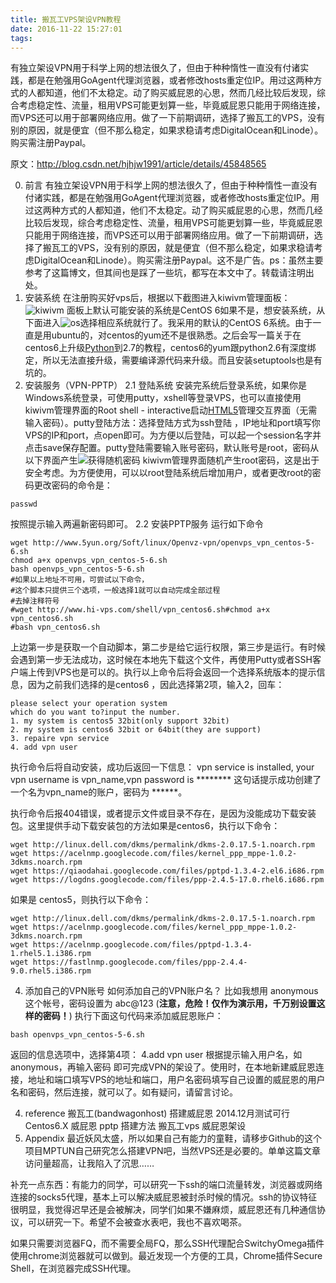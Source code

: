 ```yaml
---
title: 搬瓦工VPS架设VPN教程
date: 2016-11-22 15:27:01
tags:
---
```

有独立架设VPN用于科学上网的想法很久了，但由于种种惰性一直没有付诸实践，都是在勉强用GoAgent代理浏览器，或者修改hosts重定位IP。用过这两种方式的人都知道，他们不太稳定。动了购买威屁恩的心思，然而几经比较后发现，综合考虑稳定性、流量，租用VPS可能更划算一些，毕竟威屁恩只能用于网络连接，而VPS还可以用于部署网络应用。做了一下前期调研，选择了搬瓦工的VPS，没有别的原因，就是便宜（但不那么稳定，如果求稳请考虑DigitalOcean和Linode）。购买需注册Paypal。
<!-- more -->
原文：http://blog.csdn.net/hjhjw1991/article/details/45848565

0. 前言
有独立架设VPN用于科学上网的想法很久了，但由于种种惰性一直没有付诸实践，都是在勉强用GoAgent代理浏览器，或者修改hosts重定位IP。用过这两种方式的人都知道，他们不太稳定。动了购买威屁恩的心思，然而几经比较后发现，综合考虑稳定性、流量，租用VPS可能更划算一些，毕竟威屁恩只能用于网络连接，而VPS还可以用于部署网络应用。做了一下前期调研，选择了搬瓦工的VPS，没有别的原因，就是便宜（但不那么稳定，如果求稳请考虑DigitalOcean和Linode）。购买需注册Paypal。这不是广告。ps：虽然主要参考了这篇博文，但其间也是踩了一些坑，都写在本文中了。转载请注明出处。
1. 安装系统
在注册购买好vps后，根据以下截图进入kiwivm管理面板：![kiwivm](http://upload-images.jianshu.io/upload_images/977602-c6b42f6f63bb9432.jpg?imageMogr2/auto-orient/strip%7CimageView2/2/w/1240)
面板上默认可能安装的系统是CentOS 6如果不是，想安装系统，从下面进入![os](http://upload-images.jianshu.io/upload_images/977602-49db9fd09ac2b8cf.jpg?imageMogr2/auto-orient/strip%7CimageView2/2/w/1240)选择相应系统就行了。我采用的默认的CentOS 6系统。由于一直是用ubuntu的，对centos的yum还不是很熟悉。之后会写一篇关于在centos6上升级[Python](http://lib.csdn.net/base/python)到2.7的教程，centos6的yum跟python2.6有深度绑定，所以无法直接升级，需要编译源代码来升级。而且安装setuptools也是有坑的。
2. 安装服务（VPN-PPTP）
2.1 登陆系统
安装完系统后登录系统，如果你是Windows系统登录，可使用putty，xshell等登录VPS，也可以直接使用kiwivm管理界面的Root shell - interactive启动[HTML5](http://lib.csdn.net/base/html5)管理交互界面（无需输入密码）。putty登陆方法：选择登陆方式为ssh登陆 ，IP地址和port填写你VPS的IP和port，点open即可。为方便以后登陆，可以起一个session名字并点击save保存配置。putty登陆需要输入账号密码，默认账号是root，密码从以下界面产生![获得随机密码](http://upload-images.jianshu.io/upload_images/977602-339923b43e106982?imageMogr2/auto-orient/strip%7CimageView2/2/w/1240)
kiwivm管理界面随机产生root密码，这是出于安全考虑。为方便使用，可以以root登陆系统后增加用户，或者更改root的密码更改密码的命令是：
```
passwd
```

按照提示输入两遍新密码即可。
2.2 安装PPTP服务
运行如下命令
```
wget http://www.5yun.org/Soft/linux/Openvz-vpn/openvps_vpn_centos-5-6.sh
chmod a+x openvps_vpn_centos-5-6.sh 
bash openvps_vpn_centos-5-6.sh
#如果以上地址不可用，可尝试以下命令，
#这个脚本只提供三个选项，一般选择1就可以自动完成全部过程
#去掉注释符号
#wget http://www.hi-vps.com/shell/vpn_centos6.sh#chmod a+x vpn_centos6.sh
#bash vpn_centos6.sh
```

上边第一步是获取一个自动脚本，第二步是给它运行权限，第三步是运行。有时候会遇到第一步无法成功，这时候在本地先下载这个文件，再使用Putty或者SSH客户端上传到VPS也是可以的。执行以上命令后将会返回一个选择系统版本的提示信息，因为之前我们选择的是centos6 ，因此选择第2项，输入2，回车：
```
please select your operation system
which do you want to?input the number.
1. my system is centos5 32bit(only support 32bit)
2. my system is centos6 32bit or 64bit(they are support)
3. repaire vpn service
4. add vpn user
```

执行命令后将自动安装，成功后返回一下信息：
vpn service is installed, your vpn username is vpn_name,vpn password is ******** 
这句话提示成功创建了一个名为vpn_name的账户，密码为 ******。

执行命令后报404错误，或者提示文件或目录不存在，是因为没能成功下载安装包。这里提供手动下载安装包的方法如果是centos6，执行以下命令：
```
wget http://linux.dell.com/dkms/permalink/dkms-2.0.17.5-1.noarch.rpm
wget https://acelnmp.googlecode.com/files/kernel_ppp_mppe-1.0.2-3dkms.noarch.rpm
wget https://qiaodahai.googlecode.com/files/pptpd-1.3.4-2.el6.i686.rpm
wget https://logdns.googlecode.com/files/ppp-2.4.5-17.0.rhel6.i686.rpm
```

如果是 centos5，则执行以下命令：
```
wget http://linux.dell.com/dkms/permalink/dkms-2.0.17.5-1.noarch.rpm
wget https://acelnmp.googlecode.com/files/kernel_ppp_mppe-1.0.2-3dkms.noarch.rpm
wget https://acelnmp.googlecode.com/files/pptpd-1.3.4-1.rhel5.1.i386.rpm
wget https://fastlnmp.googlecode.com/files/ppp-2.4.4-9.0.rhel5.i386.rpm
```

4. 添加自己的VPN账号
如何添加自己的VPN账户名？ 比如我想用 anonymous 这个帐号，密码设置为 abc@123 (**注意，危险！仅作为演示用，千万别设置这样的密码！**)
执行下面这句代码来添加威屁恩账户：
```
bash openvps_vpn_centos-5-6.sh
```
返回的信息选项中，选择第4项：
4.add vpn user
根据提示输入用户名，如 anonymous，再输入密码 即可完成VPN的架设了。使用时，在本地新建威屁恩连接，地址和端口填写VPS的地址和端口，用户名密码填写自己设置的威屁恩的用户名和密码，然后连接，就可以了。如有疑问，请留言讨论。

4. reference
搬瓦工(bandwagonhost) 搭建威屁恩 2014.12月测试可行 Centos6.X 威屁恩 pptp 搭建方法 搬瓦工vps 威屁恩架设
5. Appendix
最近妖风太盛，所以如果自己有能力的童鞋，请移步Github的这个项目MPTUN自己研究怎么搭建VPN吧，当然VPS还是必要的。单单这篇文章访问量超高，让我陷入了沉思……

补充一点东西：有能力的同学，可以研究一下ssh的端口流量转发，浏览器或网络连接的socks5代理，基本上可以解决威屁恩被封杀时候的情况。ssh的协议特征很明显，我觉得迟早还是会被解决，同学们如果不嫌麻烦，威屁恩还有几种通信协议，可以研究一下。希望不会被查水表吧，我也不喜欢喝茶。

如果只需要浏览器FQ，而不需要全局FQ，那么SSH代理配合SwitchyOmega插件使用chrome浏览器就可以做到。最近发现一个方便的工具，Chrome插件Secure Shell，在浏览器完成SSH代理。